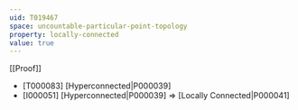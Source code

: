```yaml
---
uid: T019467
space: uncountable-particular-point-topology
property: locally-connected
value: true
---
```

[[Proof]]

* [T000083] [Hyperconnected|P000039]
* [I000051] [Hyperconnected|P000039] => [Locally Connected|P000041]

